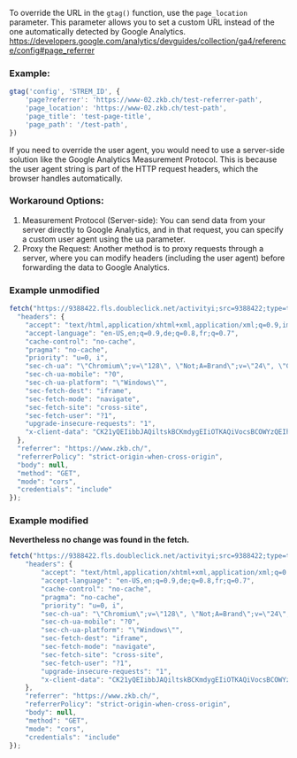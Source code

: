 To override the URL in the `gtag()` function, use the `page_location` parameter. This parameter allows you to set a custom URL instead of the one automatically detected by Google Analytics.
https://developers.google.com/analytics/devguides/collection/ga4/reference/config#page_referrer

### Example:

```javascript
gtag('config', 'STREM_ID', {
    'page?referrer': 'https://www-02.zkb.ch/test-referrer-path',
    'page_location': 'https://www-02.zkb.ch/test-path',
    'page_title': 'test-page-title',
    'page_path': '/test-path',
})
```

If you need to override the user agent, you would need to use a server-side solution like the Google Analytics Measurement Protocol. This is because the user agent string is part of the HTTP request headers, which the browser handles automatically.

### Workaround Options:
1. Measurement Protocol (Server-side): You can send data from your server directly to Google Analytics, and in that request, you can specify a custom user agent using the ua parameter.
2. Proxy the Request: Another method is to proxy requests through a server, where you can modify headers (including the user agent) before forwarding the data to Google Analytics.

### Example unmodified
```javascript
fetch("https://9388422.fls.doubleclick.net/activityi;src=9388422;type=test_type0;cat=test_cat;ord=4737966129511;npa=1;auiddc=552227943.1725950227;ps=1;pcor=976106515;uaa=x86;uab=64;uafvl=Chromium%3B128.0.6613.120%7CNot%253BA%253DBrand%3B24.0.0.0%7CGoogle%2520Chrome%3B128.0.6613.120;uamb=0;uam=;uap=Windows;uapv=15.0.0;uaw=0;pscdl=noapi;frm=0;gtm=45fe45f0za200;gcs=G110;gcd=13r3p3r3p5;dma=0;epver=2;~oref=https%3A%2F%2Fwww.zkb.ch%2F?", {
  "headers": {
    "accept": "text/html,application/xhtml+xml,application/xml;q=0.9,image/avif,image/webp,image/apng,*/*;q=0.8,application/signed-exchange;v=b3;q=0.7",
    "accept-language": "en-US,en;q=0.9,de;q=0.8,fr;q=0.7",
    "cache-control": "no-cache",
    "pragma": "no-cache",
    "priority": "u=0, i",
    "sec-ch-ua": "\"Chromium\";v=\"128\", \"Not;A=Brand\";v=\"24\", \"Google Chrome\";v=\"128\"",
    "sec-ch-ua-mobile": "?0",
    "sec-ch-ua-platform": "\"Windows\"",
    "sec-fetch-dest": "iframe",
    "sec-fetch-mode": "navigate",
    "sec-fetch-site": "cross-site",
    "sec-fetch-user": "?1",
    "upgrade-insecure-requests": "1",
    "x-client-data": "CK21yQEIibbJAQiltskBCKmdygEIiOTKAQiVocsBCOWYzQEIhaDNAQ=="
  },
  "referrer": "https://www.zkb.ch/",
  "referrerPolicy": "strict-origin-when-cross-origin",
  "body": null,
  "method": "GET",
  "mode": "cors",
  "credentials": "include"
});
```



### Example modified
**Nevertheless no change was found in the fetch.**

```javascript
fetch("https://9388422.fls.doubleclick.net/activityi;src=9388422;type=test_type0;cat=test_cat;ord=6398778055660;npa=1;auiddc=552227943.1725950227;ps=1;pcor=626053637;uaa=x86;uab=64;uafvl=Chromium%3B128.0.6613.120%7CNot%253BA%253DBrand%3B24.0.0.0%7CGoogle%2520Chrome%3B128.0.6613.120;uamb=0;uam=;uap=Windows;uapv=15.0.0;uaw=0;pscdl=noapi;frm=0;gtm=45fe45f0za200;gcs=G110;gcd=13r3p3r3p5;dma=0;epver=2;~oref=https%3A%2F%2Fwww.zkb.ch%2F?", {
	"headers": {
		"accept": "text/html,application/xhtml+xml,application/xml;q=0.9,image/avif,image/webp,image/apng,*/*;q=0.8,application/signed-exchange;v=b3;q=0.7",
		"accept-language": "en-US,en;q=0.9,de;q=0.8,fr;q=0.7",
		"cache-control": "no-cache",
		"pragma": "no-cache",
		"priority": "u=0, i",
		"sec-ch-ua": "\"Chromium\";v=\"128\", \"Not;A=Brand\";v=\"24\", \"Google Chrome\";v=\"128\"",
		"sec-ch-ua-mobile": "?0",
		"sec-ch-ua-platform": "\"Windows\"",
		"sec-fetch-dest": "iframe",
		"sec-fetch-mode": "navigate",
		"sec-fetch-site": "cross-site",
		"sec-fetch-user": "?1",
		"upgrade-insecure-requests": "1",
		"x-client-data": "CK21yQEIibbJAQiltskBCKmdygEIiOTKAQiVocsBCOWYzQEIhaDNAQ=="
	},
	"referrer": "https://www.zkb.ch/",
	"referrerPolicy": "strict-origin-when-cross-origin",
	"body": null,
	"method": "GET",
	"mode": "cors",
	"credentials": "include"
});
```
